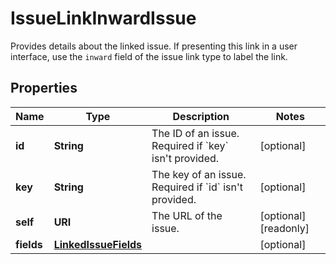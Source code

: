 

# IssueLinkInwardIssue

Provides details about the linked issue. If presenting this link in a user interface, use the `inward` field of the issue link type to label the link.

## Properties

| Name | Type | Description | Notes |
|------------ | ------------- | ------------- | -------------|
|**id** | **String** | The ID of an issue. Required if &#x60;key&#x60; isn&#39;t provided. |  [optional] |
|**key** | **String** | The key of an issue. Required if &#x60;id&#x60; isn&#39;t provided. |  [optional] |
|**self** | **URI** | The URL of the issue. |  [optional] [readonly] |
|**fields** | [**LinkedIssueFields**](LinkedIssueFields.md) |  |  [optional] |



